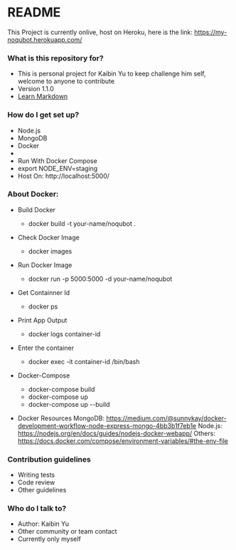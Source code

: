 # README #

This Project is currently onlive, host on Heroku, here is the link: https://my-noqubot.herokuapp.com/

### What is this repository for? ###

* This is personal project for Kaibin Yu to keep challenge him self, welcome to anyone to contribute
* Version 1.1.0
* [Learn Markdown](https://bitbucket.org/tutorials/markdowndemo)

### How do I get set up? ###

* Node.js
* MongoDB
* Docker
* 
* Run With Docker Compose 
* export NODE_ENV=staging
* Host On: http://localhost:5000/
 
### About Docker: 
* Build Docker 
	* docker build -t your-name/noqubot .
* Check Docker Image 
	* docker images
* Run Docker Image
	* docker run -p 5000:5000 -d your-name/noqubot
* Get Containner Id
	* docker ps
* Print App Output
	* docker logs container-id
* Enter the container
	* docker exec -it container-id /bin/bash
* Docker-Compose
	* docker-compose build
	* docker-compose up
	* docker-compose up --build

* Docker Resources 
	MongoDB: https://medium.com/@sunnykay/docker-development-workflow-node-express-mongo-4bb3b1f7eb1e
	Node.js: https://nodejs.org/en/docs/guides/nodejs-docker-webapp/
	Others: https://docs.docker.com/compose/environment-variables/#the-env-file

### Contribution guidelines ###

* Writing tests
* Code review
* Other guidelines

### Who do I talk to? ###

* Author: Kaibin Yu
* Other community or team contact
* Currently only myself
